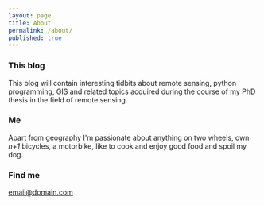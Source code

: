```yaml
---
layout: page
title: About
permalink: /about/
published: true
---
```



### This blog

This blog will contain interesting tidbits about remote sensing, python programming, GIS and related topics acquired during the course of my PhD thesis in the field of remote sensing.

### Me

Apart from geography I'm passionate about anything on two wheels, own *n+1* bicycles, a motorbike, like to cook and enjoy good food and spoil my dog.

### Find me

[email@domain.com](mailto:email@domain.com)
